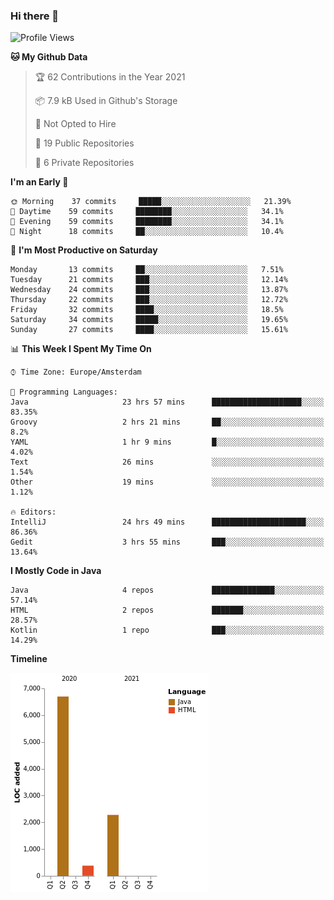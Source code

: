 ### Hi there 👋


<!--START_SECTION:waka-->
![Profile Views](http://img.shields.io/badge/Profile%20Views-0-blue)

**🐱 My Github Data** 

> 🏆 62 Contributions in the Year 2021
 > 
> 📦 7.9 kB Used in Github's Storage 
 > 
> 🚫 Not Opted to Hire
 > 
> 📜 19 Public Repositories 
 > 
> 🔑 6 Private Repositories  
 > 
**I'm an Early 🐤** 

```text
🌞 Morning    37 commits     █████░░░░░░░░░░░░░░░░░░░░   21.39% 
🌆 Daytime    59 commits     ████████░░░░░░░░░░░░░░░░░   34.1% 
🌃 Evening    59 commits     ████████░░░░░░░░░░░░░░░░░   34.1% 
🌙 Night      18 commits     ██░░░░░░░░░░░░░░░░░░░░░░░   10.4%

```
📅 **I'm Most Productive on Saturday** 

```text
Monday       13 commits     ██░░░░░░░░░░░░░░░░░░░░░░░   7.51% 
Tuesday      21 commits     ███░░░░░░░░░░░░░░░░░░░░░░   12.14% 
Wednesday    24 commits     ███░░░░░░░░░░░░░░░░░░░░░░   13.87% 
Thursday     22 commits     ███░░░░░░░░░░░░░░░░░░░░░░   12.72% 
Friday       32 commits     ████░░░░░░░░░░░░░░░░░░░░░   18.5% 
Saturday     34 commits     █████░░░░░░░░░░░░░░░░░░░░   19.65% 
Sunday       27 commits     ████░░░░░░░░░░░░░░░░░░░░░   15.61%

```


📊 **This Week I Spent My Time On** 

```text
⌚︎ Time Zone: Europe/Amsterdam

💬 Programming Languages: 
Java                     23 hrs 57 mins      ████████████████████░░░░░   83.35% 
Groovy                   2 hrs 21 mins       ██░░░░░░░░░░░░░░░░░░░░░░░   8.2% 
YAML                     1 hr 9 mins         █░░░░░░░░░░░░░░░░░░░░░░░░   4.02% 
Text                     26 mins             ░░░░░░░░░░░░░░░░░░░░░░░░░   1.54% 
Other                    19 mins             ░░░░░░░░░░░░░░░░░░░░░░░░░   1.12%

🔥 Editors: 
IntelliJ                 24 hrs 49 mins      █████████████████████░░░░   86.36% 
Gedit                    3 hrs 55 mins       ███░░░░░░░░░░░░░░░░░░░░░░   13.64%

```

**I Mostly Code in Java** 

```text
Java                     4 repos             ██████████████░░░░░░░░░░░   57.14% 
HTML                     2 repos             ███████░░░░░░░░░░░░░░░░░░   28.57% 
Kotlin                   1 repo              ███░░░░░░░░░░░░░░░░░░░░░░   14.29%

```


**Timeline**

![Chart not found](https://raw.githubusercontent.com/powercasgamer/powercasgamer/master/charts/bar_graph.png) 


<!--END_SECTION:waka-->

